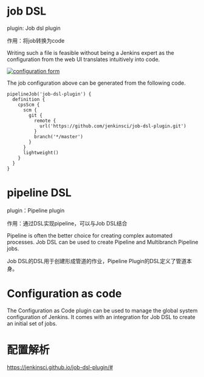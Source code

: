 # job DSL

plugin: Job dsl plugin

作用：将job转换为code

 Writing such a file is feasible without being a Jenkins  expert as the configuration from the web UI translates intuitively into  code.

[![configuration form](https://cdn.jsdelivr.net/gh/jenkinsci/job-dsl-plugin@master/docs/images/pipeline.png)](https://github.com/jenkinsci/job-dsl-plugin/blob/master/docs/images/pipeline.png)

The job configuration above can be generated from the following code.

```
pipelineJob('job-dsl-plugin') {
  definition {
    cpsScm {
      scm {
        git {
          remote {
            url('https://github.com/jenkinsci/job-dsl-plugin.git')
          }
          branch('*/master')
        }
      }
      lightweight()
    }
  }
}
```



# pipeline DSL

plugin：Pipeline plugin

作用：通过DSL实现pipeline，可以与Job DSL结合

Pipeline is often the better choice for creating complex automated  processes. Job DSL can be used to create Pipeline and Multibranch  Pipeline jobs.

Job DSL的DSL用于创建形成管道的作业，Pipeline Plugin的DSL定义了管道本身。

# Configuration as code

The Configuration as Code plugin can be used to manage the global system configuration of Jenkins. It comes with an integration for Job DSL to  create an initial set of jobs.

# 配置解析

https://jenkinsci.github.io/job-dsl-plugin/#